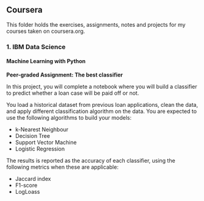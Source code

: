 ## Coursera
This folder holds the exercises, assignments, notes and projects for my courses taken on coursera.org. 

### 1. IBM Data Science

#### Machine Learning with Python 

**Peer-graded Assignment: The best classifier**

In this project, you will complete a notebook where you will build a classifier to predict whether a loan case will be paid off or not.

You load a historical dataset from previous loan applications, clean the data, and apply different classification algorithm on the data. You are expected to use the following algorithms to build your models:

-   k-Nearest Neighbour
-   Decision Tree
-   Support Vector Machine
-   Logistic Regression

The results is reported as the accuracy of each classifier, using the following metrics when these are applicable:

-   Jaccard index
-   F1-score
-   LogLoass
<!--stackedit_data:
eyJoaXN0b3J5IjpbNzM0NTgwNzU3XX0=
-->